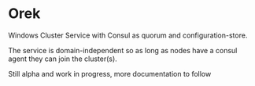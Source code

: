 # Orek

Windows Cluster Service with Consul as quorum and configuration-store. 

The service is domain-independent so as long as nodes have a consul agent they can join the cluster(s).

Still alpha and work in progress, more documentation to follow